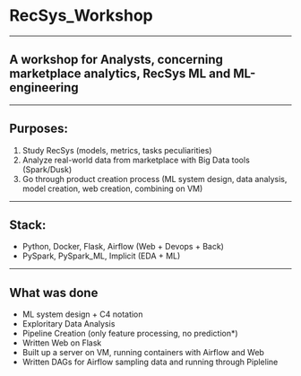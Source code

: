 # RecSys_Workshop
_______
## A workshop for Analysts, concerning marketplace analytics, RecSys ML and ML-engineering
_______
## Purposes:
1. Study RecSys (models, metrics, tasks peculiarities)
2. Analyze real-world data from marketplace with Big Data tools (Spark/Dusk)
3. Go through product creation process (ML system design, data analysis, model creation, web creation, combining on VM)

_____

## Stack</b>: 
  * Python, Docker, Flask, Airflow (Web + Devops + Back)
  * PySpark, PySpark_ML, Implicit (EDA + ML)
______

## What was done

* ML system design + C4 notation
* Exploritary Data Analysis
* Pipeline Creation (only feature processing, no prediction*)
* Written Web on Flask
* Built up a server on VM, running containers with Airflow and Web
* Written DAGs for Airflow sampling data and running through Pipleline

